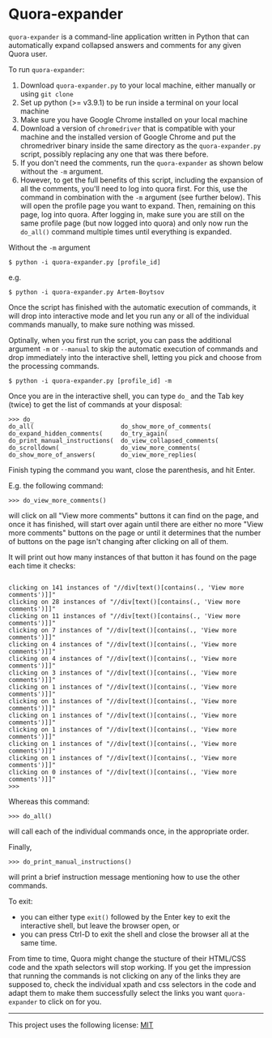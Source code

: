 # Quora-expander

`quora-expander` is a command-line application written in Python that can automatically expand collapsed answers and comments for any given Quora user.

To run `quora-expander`:

1. Download `quora-expander.py` to your local machine, either manually or using `git clone`
1. Set up python (>= v3.9.1) to be run inside a terminal on your local machine
1. Make sure you have Google Chrome installed on your local machine
1. Download a version of `chromedriver` that is compatible with your machine and the installed version of Google Chrome and put the chromedriver binary inside the same directory as the `quora-expander.py` script, possibly replacing any one that was there before.
1. If you don't need the comments, run the `quora-expander` as shown below without the `-m` argument.
1. However, to get the full benefits of this script, including the expansion of all the comments, you'll need to log into quora first. For this, use the command in combination with the `-m` argument (see further below). This will open the profile page you want to expand. Then, remaining on this page, log into quora. After logging in, make sure you are still on the same profile page (but now logged into quora) and only now run the `do_all()` command multiple times until everything is expanded.
 
Without the `-m` argument

```shell
$ python -i quora-expander.py [profile_id]
```

e.g. 

```shell
$ python -i quora-expander.py Artem-Boytsov
```

Once the script has finished with the automatic execution of commands, it will drop into interactive mode and let you run any or all of the individual commands manually, to make sure nothing was missed.

Optinally, when you first run the script, you can pass the additional argument `-m` or `--manual` to skip the automatic execution of commands and drop immediately into the interactive shell, letting you pick and choose from the processing commands.

```shell
$ python -i quora-expander.py [profile_id] -m
```

Once you are in the interactive shell, you can type `do_` and the Tab key (twice) to get the list of commands at your disposal:

```shell
>>> do_
do_all(                        do_show_more_of_comments(
do_expand_hidden_comments(     do_try_again(
do_print_manual_instructions(  do_view_collapsed_comments(
do_scrolldown(                 do_view_more_comments(
do_show_more_of_answers(       do_view_more_replies(
```

Finish typing the command you want, close the parenthesis, and hit Enter. 

E.g. the following command:

```shell
>>> do_view_more_comments()
```

will click on all "View more comments" buttons it can find on the page, and once it has finished, will start over again until there are either no more "View more comments" buttons on the page or until it determines that the number of buttons on the page isn't changing after clicking on all of them.

It will print out how many instances of that button it has found on the page each time it checks:

```shell

clicking on 141 instances of "//div[text()[contains(., 'View more comments')]]"
clicking on 28 instances of "//div[text()[contains(., 'View more comments')]]"
clicking on 11 instances of "//div[text()[contains(., 'View more comments')]]"
clicking on 7 instances of "//div[text()[contains(., 'View more comments')]]"
clicking on 4 instances of "//div[text()[contains(., 'View more comments')]]"
clicking on 4 instances of "//div[text()[contains(., 'View more comments')]]"
clicking on 3 instances of "//div[text()[contains(., 'View more comments')]]"
clicking on 1 instances of "//div[text()[contains(., 'View more comments')]]"
clicking on 1 instances of "//div[text()[contains(., 'View more comments')]]"
clicking on 1 instances of "//div[text()[contains(., 'View more comments')]]"
clicking on 1 instances of "//div[text()[contains(., 'View more comments')]]"
clicking on 1 instances of "//div[text()[contains(., 'View more comments')]]"
clicking on 1 instances of "//div[text()[contains(., 'View more comments')]]"
clicking on 0 instances of "//div[text()[contains(., 'View more comments')]]"
>>> 
```

Whereas this command:

```shell
>>> do_all()
```

will call each of the individual commands once, in the appropriate order.

Finally,

```shell
>>> do_print_manual_instructions()
```

will print a brief instruction message mentioning how to use the other commands.

To exit:
- you can either type `exit()` followed by the Enter key to exit the interactive shell, but leave the browser open, or
- you can press Ctrl-D to exit the shell and close the browser all at the same time.

From time to time, Quora might change the stucture of their HTML/CSS code and the xpath selectors will stop working. If you get the impression that running the commands is not clicking on any of the links they are supposed to, check the individual xpath and css selectors in the code and adapt them to make them successfully select the links you want `quora-expander` to click on for you.

---

This project uses the following license: [MIT]

[MIT]: https://opensource.org/licenses/MIT
[article]: https://swiss-chris.medium.com/how-to-expand-all-answers-and-comments-on-quora-with-python-and-selenium-df6fdd86906c
